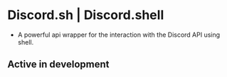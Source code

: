 # Discord.sh | Discord.shell
- A powerful api wrapper for the interaction with the Discord API using shell.

## Active in development 
